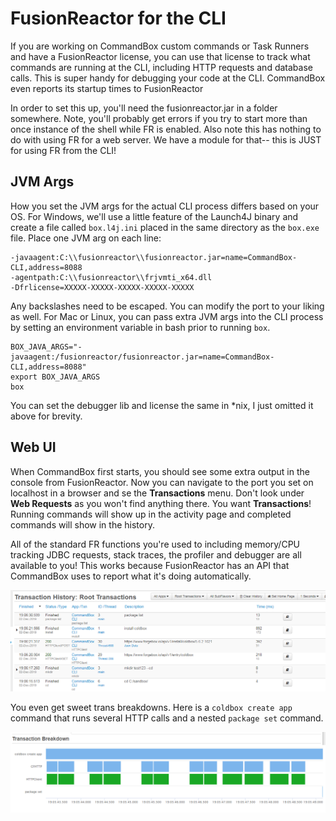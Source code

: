 # FusionReactor for the CLI

If you are working on CommandBox custom commands or Task Runners and have a FusionReactor license, you can use that license to track what commands are running at the CLI, including HTTP requests and database calls.  This is super handy for debugging your code at the CLI.  CommandBox even reports its startup times to FusionReactor

In order to set this up, you'll need the fusionreactor.jar in a folder somewhere.  Note, you'll probably get errors if you try to start more than once instance of the shell while FR is enabled.  Also note this has nothing to do with using FR for a web server.  We have a module for that-- this is JUST for using FR from the CLI!

## JVM Args

How you set the JVM args for the actual CLI process differs based on your OS.  For Windows, we'll use a little feature of the Launch4J binary and create a file called `box.l4j.ini` placed in the same directory as the `box.exe` file.  Place one JVM arg on each line:

```
-javaagent:C:\\fusionreactor\\fusionreactor.jar=name=CommandBox-CLI,address=8088
-agentpath:C:\\fusionreactor\\frjvmti_x64.dll
-Dfrlicense=XXXXX-XXXXX-XXXXX-XXXXX-XXXXX
```

Any backslashes need to be escaped.  You can modify the port to your liking as well.  For Mac or Linux, you can pass extra JVM args into the CLI process by setting an environment variable in bash prior to running `box`.

```
BOX_JAVA_ARGS="-javaagent:/fusionreactor/fusionreactor.jar=name=CommandBox-CLI,address=8088"
export BOX_JAVA_ARGS
box
```

You can set the debugger lib and license the same in \*nix, I just omitted it above for brevity.&#x20;

## Web UI

When CommandBox first starts, you should see some extra output in the console from FusionReactor.  Now you can navigate to the port you set on localhost in a browser and se the **Transactions** menu.  Don't look under **Web Requests** as you won't find anything there.  You want **Transactions**!  Running commands will show up in the activity page and completed commands will show in the history.&#x20;

All of the standard FR functions you're used to including memory/CPU tracking JDBC requests, stack traces, the profiler and debugger are all available to you!  This works because FusionReactor has an API that CommandBox uses to report what it's doing automatically. &#x20;

![](<../.gitbook/assets/FR CLI history.png>)

You even get sweet trans breakdowns. Here is a `coldbox create app` command that runs several HTTP calls and a nested `package set` command.

![](<../.gitbook/assets/FR CLI detail.png>)
